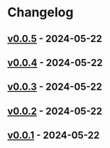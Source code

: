 # Changelog

## [v0.0.5](https://github.com/Rindrics/terraform-backend-github/compare/v0.0.4...v0.0.5) - 2024-05-22

## [v0.0.4](https://github.com/Rindrics/terraform-backend-github/compare/v0.0.3...v0.0.4) - 2024-05-22

## [v0.0.3](https://github.com/Rindrics/terraform-backend-github/compare/v0.0.2...v0.0.3) - 2024-05-22

## [v0.0.2](https://github.com/Rindrics/terraform-backend-github/compare/v0.0.1...v0.0.2) - 2024-05-22

## [v0.0.1](https://github.com/Rindrics/terraform-backend-github/commits/v0.0.1) - 2024-05-22

